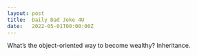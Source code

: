 ```yaml
---
layout: post
title:  Daily Dad Joke 4U
date:   2022-05-01T00:00:00Z
---
```

What’s the object-oriented way to become wealthy? Inheritance.
